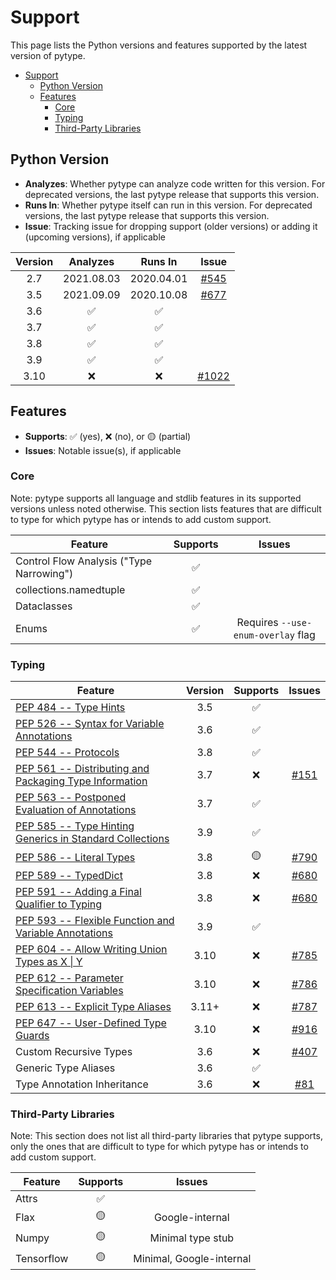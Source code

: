 # Support

<!--* freshness: { owner: 'rechen' reviewed: '2021-07-09' } *-->

This page lists the Python versions and features supported by the latest version
of pytype.

<!--ts-->
   * [Support](#support)
      * [Python Version](#python-version)
      * [Features](#features)
         * [Core](#core)
         * [Typing](#typing)
         * [Third-Party Libraries](#third-party-libraries)

<!-- Added by: rechen, at: 2021-10-19T16:14-07:00 -->

<!--te-->

## Python Version

*   **Analyzes**: Whether pytype can analyze code written for this version. For
    deprecated versions, the last pytype release that supports this version.
*   **Runs In**: Whether pytype itself can run in this version. For deprecated
    versions, the last pytype release that supports this version.
*   **Issue**: Tracking issue for dropping support (older versions) or adding it
    (upcoming versions), if applicable

Version | Analyzes   | Runs In    | Issue
:-----: | :--------: | :--------: | :----------:
2.7     | 2021.08.03 | 2020.04.01 | [#545][py27]
3.5     | 2021.09.09 | 2020.10.08 | [#677][py35]
3.6     | ✅          | ✅          |
3.7     | ✅          | ✅          |
3.8     | ✅          | ✅          |
3.9     | ✅          | ✅          |
3.10    | ❌          | ❌          | [#1022][py310]

## Features

*   **Supports**: ✅ (yes), ❌ (no), or 🟡 (partial)
*   **Issues**: Notable issue(s), if applicable

### Core

Note: pytype supports all language and stdlib features in its supported versions
unless noted otherwise. This section lists features that are difficult to type
for which pytype has or intends to add custom support.

Feature                                  | Supports | Issues
---------------------------------------- | :------: | :----------:
Control Flow Analysis ("Type Narrowing") | ✅        |
collections.namedtuple                   | ✅        |
Dataclasses                              | ✅        |
Enums                                    | ✅        | Requires `--use-enum-overlay` flag

### Typing

Feature                                                         | Version | Supports | Issues
--------------------------------------------------------------- | :-----: | :------: | :----:
[PEP 484 -- Type Hints][484]                                    | 3.5     | ✅       |
[PEP 526 -- Syntax for Variable Annotations][526]               | 3.6     | ✅       |
[PEP 544 -- Protocols][544]                                     | 3.8     | ✅       |
[PEP 561 -- Distributing and Packaging Type Information][561]   | 3.7     | ❌       | [#151][packaging]
[PEP 563 -- Postponed Evaluation of Annotations][563]           | 3.7     | ✅       |
[PEP 585 -- Type Hinting Generics in Standard Collections][585] | 3.9     | ✅       |
[PEP 586 -- Literal Types][586]                                 | 3.8     | 🟡       | [#790][literal-enums]
[PEP 589 -- TypedDict][589]                                     | 3.8     | ❌       | [#680][typeddict]
[PEP 591 -- Adding a Final Qualifier to Typing][591]            | 3.8     | ❌       | [#680][final]
[PEP 593 -- Flexible Function and Variable Annotations][593]    | 3.9     | ✅       |
[PEP 604 -- Allow Writing Union Types as X \| Y][604]           | 3.10    | ❌       | [#785][union-pipe]
[PEP 612 -- Parameter Specification Variables][612]             | 3.10    | ❌       | [#786][param-spec]
[PEP 613 -- Explicit Type Aliases][613]                         | 3.11+   | ❌       | [#787][typealias]
[PEP 647 -- User-Defined Type Guards][647]                      | 3.10    | ❌       | [#916][type-guards]
Custom Recursive Types                                          | 3.6     | ❌       | [#407][recursive-types]
Generic Type Aliases                                            | 3.6     | ✅       |
Type Annotation Inheritance                                     | 3.6     | ❌       | [#81][annotation-inheritance]

### Third-Party Libraries

Note: This section does not list all third-party libraries that pytype supports,
only the ones that are difficult to type for which pytype has or intends to add
custom support.

Feature    | Supports | Issues
---------- | :------: | :----------------------:
Attrs      | ✅        |
Flax       | 🟡        | Google-internal
Numpy      | 🟡        | Minimal type stub
Tensorflow | 🟡        | Minimal, Google-internal

[484]: https://www.python.org/dev/peps/pep-0484
[526]: https://www.python.org/dev/peps/pep-0526
[544]: https://www.python.org/dev/peps/pep-0544
[561]: https://www.python.org/dev/peps/pep-0561
[563]: https://www.python.org/dev/peps/pep-0563
[585]: https://www.python.org/dev/peps/pep-0585
[586]: https://www.python.org/dev/peps/pep-0586
[589]: https://www.python.org/dev/peps/pep-0589
[591]: https://www.python.org/dev/peps/pep-0591
[593]: https://www.python.org/dev/peps/pep-0593
[604]: https://www.python.org/dev/peps/pep-0604
[612]: https://www.python.org/dev/peps/pep-0612
[613]: https://www.python.org/dev/peps/pep-0613
[647]: https://www.python.org/dev/peps/pep-0647
[annotated]: https://github.com/google/pytype/issues/791
[annotation-inheritance]: https://github.com/google/pytype/issues/81
[final]: https://github.com/google/pytype/issues/680
[generic-aliases]: https://github.com/google/pytype/issues/793
[literal-enums]: https://github.com/google/pytype/issues/790
[packaging]: https://github.com/google/pytype/issues/151
[param-spec]: https://github.com/google/pytype/issues/786
[py27]: https://github.com/google/pytype/issues/545
[py35]: https://github.com/google/pytype/issues/677
[py39]: https://github.com/google/pytype/issues/749
[py310]: https://github.com/google/pytype/issues/1022
[recursive-types]: https://github.com/google/pytype/issues/407
[type-guards]: https://github.com/google/pytype/issues/916
[typealias]: https://github.com/google/pytype/issues/787
[typeddict]: https://github.com/google/pytype/issues/680
[union-pipe]: https://github.com/google/pytype/issues/785

